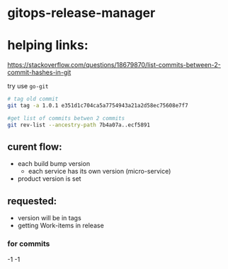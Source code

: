 # gitops-release-manager
# helping links:
https://stackoverflow.com/questions/18679870/list-commits-between-2-commit-hashes-in-git

try use `go-git`
```sh
# tag old commit
git tag -a 1.0.1 e351d1c704ca5a7754943a21a2d58ec75608e7f7

#get list of commits betwen 2 commits 
git rev-list --ancestry-path 7b4a07a..ecf5891
```
## curent flow:
- each build bump version
    - each service has its own version (micro-service)
- product version is set

## requested:
- version will be in tags
- getting Work-items in release

### for commits 
-1 
-1 